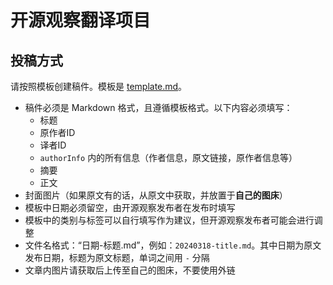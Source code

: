 # 开源观察翻译项目

## 投稿方式

请按照模板创建稿件。模板是 [template.md](template.md)。

- 稿件必须是 Markdown 格式，且遵循模板格式。以下内容必须填写：
  - 标题
  - 原作者ID
  - 译者ID
  - `authorInfo` 内的所有信息（作者信息，原文链接，原作者信息等）
  - 摘要
  - 正文
- 封面图片（如果原文有的话，从原文中获取，并放置于**自己的图床**）
- 模板中日期必须留空，由开源观察发布者在发布时填写
- 模板中的类别与标签可以自行填写作为建议，但开源观察发布者可能会进行调整
- 文件名格式：“日期-标题.md”，例如：`20240318-title.md`。其中日期为原文发布日期，标题为原文标题，单词之间用 `-` 分隔
- 文章内图片请获取后上传至自己的图床，不要使用外链
